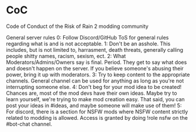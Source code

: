 # CoC
Code of Conduct of the Risk of Rain 2 modding community

General server rules
0: Follow Discord/GitHub ToS for general rules regarding what is and is not acceptable.
1: Don't be an asshole. This includes, but is not limited to, harrasment,  death threats, generally calling people shitty names, racism, sexism, ect.
2: What Moderators/Admins/Owners say is final. Period. They get to say what does and doesn't happen on the server. If you believe someone's abusing their power, bring it up with moderators.
3: Try to keep content to the appropriate channels. General channel can be used for anything as long as you're not interrupting someone else.
4: Don't beg for your mod idea to be created! Chances are, most of the mod devs have their own ideas. Maybe try to learn yourself, we're trying to make mod creation easy. That said, you can post your ideas in #ideas, and maybe someone will make use of them!
5: For discord, there is a section for NSFW mods where NSFW content strictly related to modding is allowed. Access is granted by doing !role nsfw on the #bot-chat channel.
